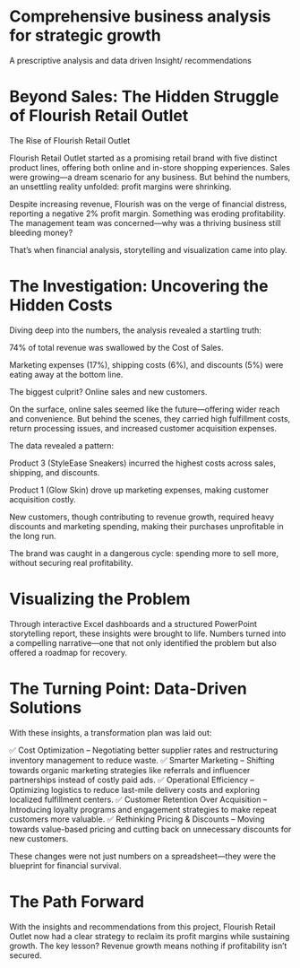 # Comprehensive business analysis for strategic growth
A prescriptive analysis and data driven Insight/ recommendations 


# Beyond Sales: The Hidden Struggle of Flourish Retail Outlet

The Rise of Flourish Retail Outlet

Flourish Retail Outlet started as a promising retail brand with five distinct product lines, offering both online and in-store shopping experiences. Sales were growing—a dream scenario for any business. But behind the numbers, an unsettling reality unfolded: profit margins were shrinking.

Despite increasing revenue, Flourish was on the verge of financial distress, reporting a negative 2% profit margin. Something was eroding profitability. The management team was concerned—why was a thriving business still bleeding money?

That’s when financial analysis, storytelling and visualization came into play.

# The Investigation: Uncovering the Hidden Costs

Diving deep into the numbers, the analysis revealed a startling truth:

74% of total revenue was swallowed by the Cost of Sales.

Marketing expenses (17%), shipping costs (6%), and discounts (5%) were eating away at the bottom line.

The biggest culprit? Online sales and new customers.

On the surface, online sales seemed like the future—offering wider reach and convenience. But behind the scenes, they carried high fulfillment costs, return processing issues, and increased customer acquisition expenses.

The data revealed a pattern:

Product 3 (StyleEase Sneakers) incurred the highest costs across sales, shipping, and discounts.

Product 1 (Glow Skin) drove up marketing expenses, making customer acquisition costly.

New customers, though contributing to revenue growth, required heavy discounts and marketing spending, making their purchases unprofitable in the long run.

The brand was caught in a dangerous cycle: spending more to sell more, without securing real profitability.

# Visualizing the Problem

Through interactive Excel dashboards and a structured PowerPoint storytelling report, these insights were brought to life. Numbers turned into a compelling narrative—one that not only identified the problem but also offered a roadmap for recovery.

# The Turning Point: Data-Driven Solutions

With these insights, a transformation plan was laid out:

✅ Cost Optimization – Negotiating better supplier rates and restructuring inventory management to reduce waste.
✅ Smarter Marketing – Shifting towards organic marketing strategies like referrals and influencer partnerships instead of costly paid ads.
✅ Operational Efficiency – Optimizing logistics to reduce last-mile delivery costs and exploring localized fulfillment centers.
✅ Customer Retention Over Acquisition – Introducing loyalty programs and engagement strategies to make repeat customers more valuable.
✅ Rethinking Pricing & Discounts – Moving towards value-based pricing and cutting back on unnecessary discounts for new customers.

These changes were not just numbers on a spreadsheet—they were the blueprint for financial survival.

# The Path Forward

With the insights and recommendations from this project, Flourish Retail Outlet now had a clear strategy to reclaim its profit margins while sustaining growth. The key lesson? Revenue growth means nothing if profitability isn’t secured.
